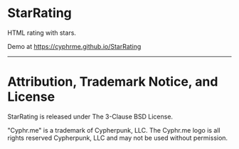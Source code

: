 # StarRating
HTML rating with stars.


Demo at https://cyphrme.github.io/StarRating

----------------------------------------------------------------------
# Attribution, Trademark Notice, and License
StarRating is released under The 3-Clause BSD License. 

"Cyphr.me" is a trademark of Cypherpunk, LLC. The Cyphr.me logo is all rights
reserved Cypherpunk, LLC and may not be used without permission.